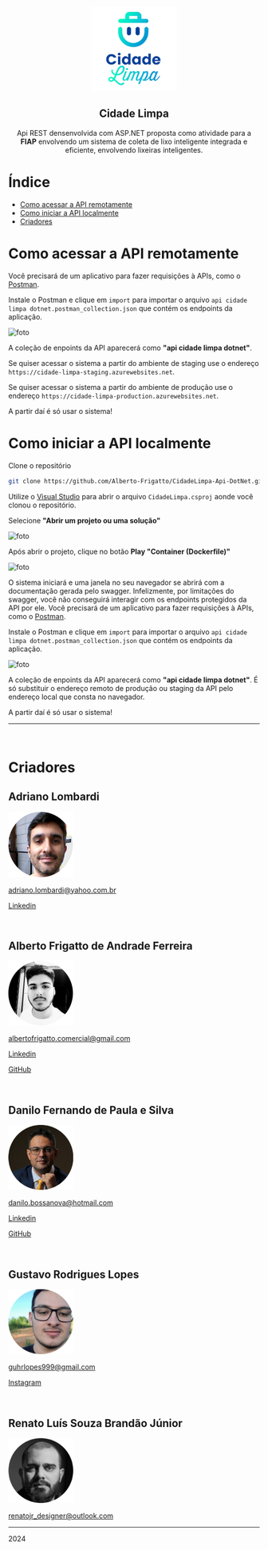 <p align='center'>
<img
    src='./img/logo.png'
    width='170'
/>

<h2 align='center'>Cidade Limpa</h2>

<p align='center'>Api REST densenvolvida com ASP.NET proposta como atividade para a <b>FIAP</b> envolvendo um sistema de coleta de lixo inteligente integrada e eficiente, envolvendo lixeiras inteligentes.</p>
</p>

# Índice

- [Como acessar a API remotamente](#como-acessar-a-api-remotamente)
- [Como iniciar a API localmente](#como-iniciar-a-api-localmente)
- [Criadores](#criadores)

# Como acessar a API remotamente

Você precisará de um aplicativo para fazer requisições à APIs, como o [Postman](https://www.postman.com).

Instale o Postman e clique em `import` para importar o arquivo `api cidade limpa dotnet.postman_collection.json` que contém os endpoints da aplicação.

![foto](https://res.cloudinary.com/dd1gccg4f/image/upload/v1721312522/jx4tfubmtv0qqzdgdm31.png)

A coleção de enpoints da API aparecerá como **"api cidade limpa dotnet"**.

Se quiser acessar o sistema a partir do ambiente de staging use o endereço `https://cidade-limpa-staging.azurewebsites.net`.

Se quiser acessar o sistema a partir do ambiente de produção use o endereço `https://cidade-limpa-production.azurewebsites.net`.

A partir daí é só usar o sistema!

# Como iniciar a API localmente

Clone o repositório

```bash
git clone https://github.com/Alberto-Frigatto/CidadeLimpa-Api-DotNet.git
```

Utilize o [Visual Studio](https://visualstudio.microsoft.com/pt-br/) para abrir o arquivo `CidadeLimpa.csproj` aonde você clonou o repositório.

Selecione **"Abrir um projeto ou uma solução"**

![foto](https://res.cloudinary.com/dd1gccg4f/image/upload/v1721312522/u2agrboz1inik3wkf0rx.png)

Após abrir o projeto, clique no botão **Play "Container (Dockerfile)"**

![foto](https://res.cloudinary.com/dd1gccg4f/image/upload/v1721312522/pdu03wykozydfzqwfmql.png)

O sistema iniciará e uma janela no seu navegador se abrirá com a documentação gerada pelo swagger. Infelizmente, por limitações do swagger, você não conseguirá interagir com os endpoints protegidos da API por ele. Você precisará de um aplicativo para fazer requisições à APIs, como o [Postman](https://www.postman.com).

Instale o Postman e clique em `import` para importar o arquivo `api cidade limpa dotnet.postman_collection.json` que contém os endpoints da aplicação.

![foto](https://res.cloudinary.com/dd1gccg4f/image/upload/v1721312522/jx4tfubmtv0qqzdgdm31.png)

A coleção de enpoints da API aparecerá como **"api cidade limpa dotnet"**. É só substituir o endereço remoto de produção ou staging da API pelo endereço local que consta no navegador.

A partir daí é só usar o sistema!

---

<br/>

# Criadores

## Adriano Lombardi

<img
    src='./img/adriano.png'
    width='130'
/>

adriano.lombardi@yahoo.com.br

[Linkedin](http://linkedin.com/in/adriano-lombardi-a21a3719)

<br/>

## Alberto Frigatto de Andrade Ferreira

<img
    src='./img/frigatto.png'
    width='130'
/>

albertofrigatto.comercial@gmail.com

[Linkedin](https://www.linkedin.com/in/alberto-frigatto-de-andrade-ferreira-a72022251/)

[GitHub](https://github.com/Alberto-Frigatto)

<br/>

## Danilo Fernando de Paula e Silva

<img
    src='./img/danilo.png'
    width='130'
/>

danilo.bossanova@hotmail.com

[Linkedin](https://www.linkedin.com/in/danilo-fernando-3a4a49212/)

[GitHub](https://github.com/danilobossanova)

<br/>

## Gustavo Rodrigues Lopes

<img
    src='./img/gustavo.png'
    width='130'
/>

guhrlopes999@gmail.com

[Instagram](https://www.instagram.com/gustavo.r.lopes/)

<br/>

## Renato Luís Souza Brandão Júnior


<img
    src='./img/renato.png'
    width='130'
/>

renatojr_designer@outlook.com

---

2024
